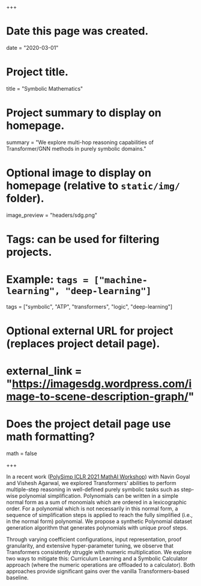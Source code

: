 +++
# Date this page was created.
date = "2020-03-01"

# Project title.
title = "Symbolic Mathematics"

# Project summary to display on homepage.
summary = "We explore multi-hop reasoning capabilities of Transformer/GNN methods in purely symbolic domains."

# Optional image to display on homepage (relative to `static/img/` folder).
image_preview = "headers/sdg.png"

# Tags: can be used for filtering projects.
# Example: `tags = ["machine-learning", "deep-learning"]`
tags = ["symbolic", "ATP", "transformers", "logic", "deep-learning"]

# Optional external URL for project (replaces project detail page).
# external_link = "https://imagesdg.wordpress.com/image-to-scene-description-graph/"

# Does the project detail page use math formatting?
math = false

+++

In a recent work ([PolySimp ICLR 2021 MathAI Workshop](https://mathai-iclr.github.io/papers/papers/MATHAI_6_paper.pdf)) with Navin Goyal and Vishesh Agarwal, we explored Transformers' abilities to perform multiple-step reasoning in well-defined purely symbolic tasks such as step-wise polynomial simplification.  Polynomials can be written in a simple normal form as a sum of monomials which are ordered in a lexicographic order. For a polynomial which is not necessarily in this normal form, a sequence of simplification steps is applied to reach the fully simplified (i.e., in the normal form) polynomial. We propose a synthetic Polynomial dataset generation algorithm that generates polynomials with unique proof steps. 

Through varying coefficient configurations, input representation, proof granularity, and extensive hyper-parameter tuning, we observe that Transformers consistently struggle with numeric multiplication. We explore two ways to mitigate this: Curriculum Learning and a Symbolic Calculator approach (where the numeric operations are offloaded to a calculator). Both approaches provide significant gains over the vanilla Transformers-based baseline.


<!-- <div>
<div id="References" align="left" style="width: 100%; overflow-y: hidden;" class="wcustomhtml"><h3 style="margin-bottom:0px;">References</h3>
<hr style="float: center"></div>
</div>
<ul>
<li>
Vishesh Agarwal, Somak Aditya, Navin Goyal. Analyzing the Nuances of Transformers' Polynomial Simplification Abilities. ICLR 2021 MathAI Workshop. 
</li>
</ul> -->
